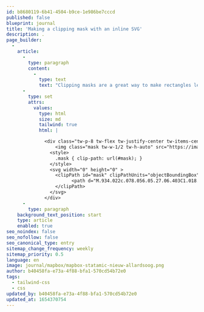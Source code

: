 ```yaml
---
id: b8680119-6b41-4504-b9ce-1e986be7cccd
published: false
blueprint: journal
title: 'Making a clipping mask with an inline SVG'
description: .
page_builder:
  -
    article:
      -
        type: paragraph
        content:
          -
            type: text
            text: "Clipping masks are a great way to make rectangles less boring. They're easy to create in design tools like Sketch but a little more tricky in CSS. "
      -
        type: set
        attrs:
          values:
            type: html
            size: md
            tailwind: true
            html: |

              <div class="tw-p-8 tw-flex tw-justify-center tw-items-center">
                  <img class="mask tw-w-1/2 tw-h-auto" src="https://images.unsplash.com/photo-1441974231531-c6227db76b6e?ixlib=rb-1.2.1&ixid=MnwxMjA3fDB8MHxwaG90by1wYWdlfHx8fGVufDB8fHx8&auto=format&fit=crop&w=2071&q=80">
                <style>
                  .mask { clip-path: url(#mask); }
                </style>
                <svg width="0" height="0" >
                  <clipPath id="mask" clipPathUnits="objectBoundingBox">
              			<path d="M.934.022c.078.056.05.27.06.403C1.018.73.967.929.879.988.826 1.024.678.956.515.954.308.95.106 1.03.057.988-.032.912.01.636.01.443.01.25-.01.123.084.047c.05-.041.231.018.43.018.11 0 .325-.111.42-.043Z" fill-rule="evenodd"/>
                  </clipPath>
                </svg>
              </div>
      -
        type: paragraph
    background_text_position: start
    type: article
    enabled: true
seo_noindex: false
seo_nofollow: false
seo_canonical_type: entry
sitemap_change_frequency: weekly
sitemap_priority: 0.5
language: en
image: journal/mapbox/mapbox-statamic-nieuw-allardsoog.png
author: b40458fa-e73a-4f88-bfa1-570cd54b72e0
tags:
  - tailwind-css
  - css
updated_by: b40458fa-e73a-4f88-bfa1-570cd54b72e0
updated_at: 1654370754
---
```

